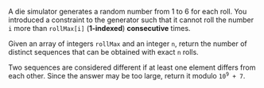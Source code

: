 A die simulator generates a random number from 1 to 6 for each roll. You introduced a constraint to the generator such that it cannot roll the number `i` more than `rollMax[i]` (**1-indexed**) **consecutive** times. 

Given an array of integers `rollMax` and an integer `n`, return the number of distinct sequences that can be obtained with exact `n` rolls.

Two sequences are considered different if at least one element differs from each other. Since the answer may be too large, return it modulo <code>10<sup>9</sup> + 7</code>.
